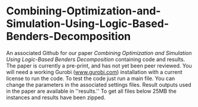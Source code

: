 # Combining-Optimization-and-Simulation-Using-Logic-Based-Benders-Decomposition
An associated Github for our paper _Combining Optimization and Simulation Using Logic-Based Benders Decomposition_ containing code and results. The paper is currently a pre-print, and has not yet been peer reviewed.
You will need a working Gurobi (www.gurobi.com) installation with a current license to run the code.
To test the code just run a main file. You can change the parameters in the associated settings files.
Result outputs used in the paper are available in ''results.'' To get all files below 25MB the instances and results have been zipped.
